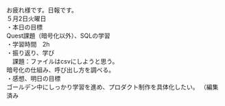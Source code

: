 お疲れ様です。日報です。  
５月2日火曜日  
・本日の目標  
   Quest課題（暗号化以外）、SQLの学習  
・学習時間　2h  
・振り返り、学び    
　課題：ファイルはcsvにしようと思う。  
暗号化の仕組み、呼び出し方を調べる。  
・感想、明日の目標  
ゴールデン中にしっかり学習を進め、プロダクト制作を具体化したい。 （編集済み  
